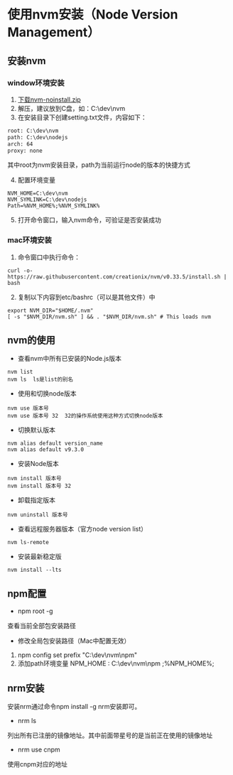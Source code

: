 # 使用nvm安装（Node Version Management）

## 安装nvm

### window环境安装

1. [下载nvm-noinstall.zip](https://github.com/coreybutler/nvm-windows/releases)
2. 解压，建议放到C盘，如：C:\dev\nvm
3. 在安装目录下创建setting.txt文件，内容如下：

```txt
root: C:\dev\nvm
path: C:\dev\nodejs
arch: 64
proxy: none
```

其中root为nvm安装目录，path为当前运行node的版本的快捷方式

4. 配置环境变量

```
NVM_HOME=C:\dev\nvm
NVM_SYMLINK=C:\dev\nodejs
Path=%NVM_HOME%;%NVM_SYMLINK%
```

5. 打开命令窗口，输入nvm命令，可验证是否安装成功

### mac环境安装

1. 命令窗口中执行命令：

```shell
curl -o- https://raw.githubusercontent.com/creationix/nvm/v0.33.5/install.sh | bash
```

2. 复制以下内容到etc/bashrc（可以是其他文件）中

```shell
export NVM_DIR="$HOME/.nvm"
[ -s "$NVM_DIR/nvm.sh" ] && . "$NVM_DIR/nvm.sh" # This loads nvm
```

## nvm的使用

- 查看nvm中所有已安装的Node.js版本

```
nvm list
nvm ls  ls是list的别名
```

- 使用和切换node版本

```
nvm use 版本号
nvm use 版本号 32	32的操作系统使用这种方式切换node版本
```

- 切换默认版本

```
nvm alias default version_name
nvm alias default v9.3.0
```

- 安装Node版本

```
nvm install 版本号
nvm install 版本号 32
```

- 卸载指定版本

```
nvm uninstall 版本号
```

- 查看远程服务器版本（官方node version list）

```
nvm ls-remote
```

- 安装最新稳定版

```
nvm install --lts
```

## npm配置

- npm root -g

查看当前全部包安装路径

- 修改全局包安装路径（Mac中配置无效）

1. npm config set prefix "C:\dev\nvm\npm"
2. 添加path环境变量
    NPM_HOME : C:\dev\nvm\npm
    ;%NPM_HOME%;

## nrm安装

安装nrm通过命令npm install -g nrm安装即可。

- nrm ls

列出所有已注册的镜像地址。其中前面带星号的是当前正在使用的镜像地址

- nrm use cnpm

使用cnpm对应的地址
